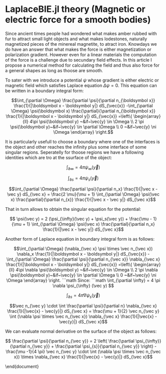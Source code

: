 # LaplaceBIE.jl theory (Magnetic or electric force for a smooth bodies)

Since ancient times people had wondered what makes amber rubbed with fur to attract small light objects and what makes lodestones, naturally magnetized pieces of the minereal magnetite, to atract iron. Knowdays we do have an answer that what makes the force is either magnetization or polarization gradient. However even for a linear materials the computation of the force is a challenge due to secundary field effects. In this article I propose a numerical method for calculating the field and thus also force for a general shapes as long as thoose are smooth.

To sater with we introduce a potential $\psi$ whose gradient is either electric or magnetic field which satisfies Laplace equation $\Delta \psi = 0$. This equation can be written in a boundary integral form:
```math
\int_{\partial \Omega} \frac{\partial \psi}{\partial n_{\boldsymbol x}} \frac{1}{|\boldsymbol x - \boldsymbol y|} dS_{\vec{x}}
-\int_{\partial \Omega} \psi(\boldsymbol x) \frac{\partial}{\partial n_{\boldsymbol x}} \frac{1}{|\boldsymbol x - \boldsymbol y|} dS_{\vec{x}}
=\left\{
    \begin{array}{ll}
      4\pi \psi(\boldsymbol y) ~&if~\vec{y} \in \Omega \\
      2 \pi \psi(\boldsymbol y)~&if~\vec{y} \in \partial \Omega \\
      0 ~&if~\vec{y} \ni \Omega 
    \end{array}
  \right.
```

It is particularly usefull to choose a boundary where one of the interfaces is the object and other reaches the infinity plus some interface of some singular regions. Seperatelly for thoose regions we have a following identities which are tro at the ssurface of the object:
```math
  \int_{\partial \infty} = 4 \pi \psi_{\infty} (\vec y)
```

```math
\int_{\partial s} = 4 \pi \psi_s (\vec y)
```

```math
\int_{\partial \Omega} \frac{\partial \psi}{\partial n_x} \frac{1}{|\vec x - \vec y} dS_{\vec x} = \frac{2 \mu}{\mu + 1} \int_{\partial \Omega} \psi(\vec x) \frac{\partial}{\partial n_{x}} \frac{1}{|\vec x - \vec y|} dS_{\vec x}
```

That in turn allows to obtain the singular equation for the potential:
```math
  \psi(\vec y) = 2 (\psi_{\infty}(\vec y) + \psi_s(\vec y)) + \frac{\mu - 1}{\mu + 1} \int_{\partial \Omega} \psi(\vec x) \frac{\partial}{\partial n_x} \frac{1}{|\vec x - \vec y|} dS_{\vec x}
```

Another form of Laplace equation in boundary integral form is as follows:
```math
\int_{\partial \Omega} (\nabla_{\vec x} \psi \times \vec n_{\vec x}) \nabla_x \frac{1}{|\boldsymbol x - \boldsymbol y|} dS_{\vec{x}}
-\int_{\partial \Omega} \frac{\partial \psi}{\partial n_{\vec x}} \nabla_{\vec x}  \frac{1}{|\boldsymbol x - \boldsymbol y|} dS_{\vec{x}}
=\left\{
    \begin{array}{ll}
      4\pi \nabla \psi(\boldsymbol y) ~&if~\vec{y} \in \Omega \\
      2 \pi \nabla \psi(\boldsymbol y)~&if~\vec{y} \in \partial \Omega \\
      0 ~&if~\vec{y} \ni \Omega 
    \end{array}
  \right.
```math
Since:
```math
  \int_{\partial \infty} = 4 \pi \nabla \psi_{\infty} (\vec y) 
```

```math
\int_{\partial s} = 4 \pi \nabla \psi_{s} (\vec y)
```

```math
\vec n_{\vec y} \cdot \int \frac{\partial \psi}{\partial n} \nabla_{\vec x} \frac{1}{|\vec{x} - \vec{y}|} dS_{\vec x} = \frac{\mu + 1}{2} \vec n_{\vec y} \int (\nabla \psi \times \vec n_{\vec x}) \nabla_{\vec x} \frac{1}{|\vec{x} - \vec{y}|} dS_{\vec x}
```

We can evaluate normal derivative on the surface of the object as follows:
```math
  \frac{\partial \psi}{\partial n_{\vec y}} = 2 \left( \frac{\partial \psi_{\infty}}{\partial n_{\vec y}} +  \frac{\partial \psi_{s}}{\partial n_{\vec y}} \right) - \frac{\mu -1}{4 \pi} \vec n_{\vec y} \cdot \int (\nabla \psi \times \vec n_{\vec x}) \times \nabla_{\vec x} \frac{1}{|\vec{x} - \vec{y}|} dS_{\vec x}
```

\end{document}
